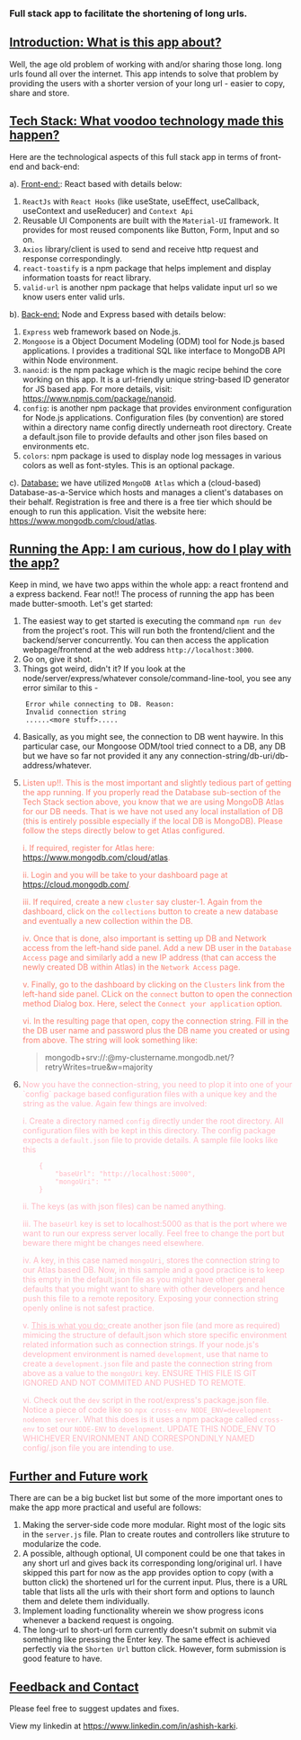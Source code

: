 ### Full stack app to facilitate the shortening of long urls.

## <u>Introduction: What is this app about?</u>

Well, the age old problem of working with and/or sharing those long. long urls found all over the internet. This app intends to solve that problem by providing the users with a shorter version of your long url - easier to copy, share and store.

## <u>Tech Stack: What voodoo technology made this happen?</u>

Here are the technological aspects of this full stack app in terms of front-end and back-end:

a). <u>Front-end:</u>: React based with details below:

1. `ReactJs` with `React Hooks` (like useState, useEffect, useCallback, useContext and useReducer) and `Context Api`
2. Reusable UI Components are built with the `Material-UI` framework. It provides for most reused components like Button, Form, Input and so on.
3. `Axios` library/client is used to send and receive http request and response correspondingly.
4. `react-toastify` is a npm package that helps implement and display information toasts for react library.
5. `valid-url` is another npm package that helps validate input url so we know users enter valid urls.

b). <u>Back-end:</u> Node and Express based with details below:

1. `Express` web framework based on Node.js.
2. `Mongoose` is a Object Document Modeling (ODM) tool for Node.js based applications. I provides a traditional SQL like interface to MongoDB API within Node environment.
3. `nanoid`: is the npm package which is the magic recipe behind the core working on this app. It is a url-friendly unique string-based ID generator for JS based app. For more details, visit: https://www.npmjs.com/package/nanoid.
4. `config`: is another npm package that provides environment configuration for Node.js applications. Configuration files (by convention) are stored within a directory name config directly underneath root directory. Create a default.json file to provide defaults and other json files based on environments etc.
5. `colors`: npm package is used to display node log messages in various colors as well as font-styles. This is an optional package.

c). <u>Database:</u> we have utilized `MongoDB Atlas` which a (cloud-based) Database-as-a-Service which hosts and manages a client's databases on their behalf. Registration is free and there is a free tier which should be enough to run this application. Visit the website here: https://www.mongodb.com/cloud/atlas.

## <u>Running the App: I am curious, how do I play with the app?</u>

Keep in mind, we have two apps within the whole app: a react frontend and a express backend. Fear not!! The process of running the app has been made butter-smooth. Let's get started:

1. The easiest way to get started is executing the command `npm run dev` from the project's root. This will run both the frontend/client and the backend/server concurrently. You can then access the application webpage/frontend at the web address `http://localhost:3000`.
2. Go on, give it shot.
3. Things got weird, didn't it? If you look at the node/server/express/whatever console/command-line-tool, you see any error similar to this -

```
    Error while connecting to DB. Reason:
    Invalid connection string
    ......<more stuff>.....
```

4. Basically, as you might see, the connection to DB went haywire. In this particular case, our Mongoose ODM/tool tried connect to a DB, any DB but we have so far not provided it any any connection-string/db-uri/db-address/whatever.

5. <div style="color:salmon">Listen up!!. This is the most important and slightly tedious part of getting the app running. If you properly read the Database sub-section of the Tech Stack section above, you know that we are using MongoDB Atlas for our DB needs. That is we have not used any local installation of DB (this is entirely possible especially if the local DB is MongoDB). Please follow the steps directly below to get Atlas configured.

   i. If required, register for Atlas here: https://www.mongodb.com/cloud/atlas.

   ii. Login and you will be take to your dashboard page at https://cloud.mongodb.com/.

   iii. If required, create a new `cluster` say cluster-1. Again from the dashboard, click on the `collections` button to create a new database and eventually a new collection within the DB.

   iv. Once that is done, also important is setting up DB and Network access from the left-hand side panel. Add a new DB user in the `Database Access` page and similarly add a new IP address (that can access the newly created DB within Atlas) in the `Network Access` page.

   v. Finally, go to the dashboard by clicking on the `Clusters` link from the left-hand side panel. CLick on the `connect` button to open the connection method Dialog box. Here, select the `Connect your application` option.

   vi. In the resulting page that open, copy the connection string. Fill in the the DB user name and password plus the DB name you created or using from above. The string will look something like:

   > mongodb+srv://<username>:<password>@my-clustername.mongodb.net/<myFirstDatabase>?retryWrites=true&w=majority

   </div>

6. <div style="color:lightpink">Now you have the connection-string, you need to plop it into one of your `config` package based configuration files with a unique key and the string as the value. Again few things are involved:

   i. Create a directory named `config` directly under the root directory. All configuration files with be kept in this directory. The config package expects a `default.json` file to provide details. A sample file looks like this

   ```
       {
           "baseUrl": "http://localhost:5000",
           "mongoUri": ""
       }
   ```

   ii. The keys (as with json files) can be named anything.

   iii. The `baseUrl` key is set to localhost:5000 as that is the port where we want to run our express server locally. Feel free to change the port but beware there might be changes need elsewhere.

   iv. A key, in this case named `mongoUri`, stores the connection string to our Atlas based DB. Now, in this sample and a good practice is to keep this empty in the default.json file as you might have other general defaults that you might want to share with other developers and hence push this file to a remote repository. Exposing your connection string openly online is not safest practice.

   v. <u>This is what you do: </u> create another json file (and more as required) mimicing the structure of default.json which store specific environment related information such as connection strings. If your node.js's development environment is named `development`, use that name to create a `development.json` file and paste the connection string from above as a value to the `mongoUri` key. ENSURE THIS FILE IS GIT IGNORED AND NOT COMMITED AND PUSHED TO REMOTE.

   vi. Check out the `dev` script in the root/express's package.json file. Notice a piece of code like so `npx cross-env NODE_ENV=development nodemon server`. What this does is it uses a npm package called `cross-env` to set our `NODE-ENV` to `development`. UPDATE THIS NODE_ENV TO WHICHEVER ENVIRONMENT AND CORRESPONDINLY NAMED config/<environment-name>.json file you are intending to use.
   </div>

## <u>Further and Future work</u>

There are can be a big bucket list but some of the more important ones to make the app more practical and useful are follows:

1. Making the server-side code more modular. Right most of the logic sits in the `server.js` file. Plan to create routes and controllers like struture to modularize the code.
2. A possible, although optional, UI component could be one that takes in any short url and gives back its corresponding long/original url. I have skipped this part for now as the app provides option to copy (with a button click) the shortened url for the current input. Plus, there is a URL table that lists all the urls with their short form and options to launch them and delete them individually.
3. Implement loading functionality wherein we show progress icons whenever a backend request is ongoing.
4. The long-url to short-url form currently doesn't submit on submit via something like pressing the Enter key. The same effect is achieved perfectly via the `Shorten Url` button click. However, form submission is good feature to have.

## <u>Feedback and Contact</u>

Please feel free to suggest updates and fixes.

View my linkedin at https://www.linkedin.com/in/ashish-karki.
